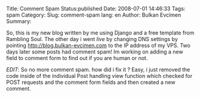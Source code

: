 Title: Comment Spam
Status:published
Date: 2008-07-01 14:46:33
Tags: spam
Category: 
Slug: comment-spam
lang: en
Author: Bulkan Evcimen
Summary: 

So, this is my new blog written by me using Django and a free template from Rambling Soul. The other day i went *live* by changing DNS settings by pointing http://blog.bulkan-evcimen.com to the IP address of my VPS. Two days later some posts had comment spam! Im working on adding a new field to comment  form to find out if you are human or not.

*EDIT*: So no more comment spam. how did i fix it ? Easy, i just removed the code inside of the individual Post handling view function which checked for POST requests and the comment form fields and then created a new comment.

